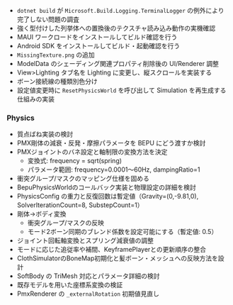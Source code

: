 * `dotnet build` が `Microsoft.Build.Logging.TerminalLogger` の例外により完了しない問題の調査
* 強く型付けした列挙体への置換後のテクスチャ読み込み動作の実機確認
* MAUI ワークロードをインストールしてビルド確認を行う
* Android SDK をインストールしてビルド・起動確認を行う
* `MissingTexture.png` の追加
* ModelData のシェーディング関連プロパティ削除後の UI/Renderer 調整
* View>Lighting タブ名を Lighting に変更し、縦スクロールを実装する
* ボーン接続線の種類別色分け
* 設定値変更時に `ResetPhysicsWorld` を呼び出して Simulation を再生成する仕組みの実装

### Physics
- 質点ばね実装の検討
- PMX剛体の減衰・反発・摩擦パラメータを BEPU にどう渡すか検討
- PMXジョイントのバネ設定と軸制限の変換方法を決定
  - 変換式: frequency = sqrt(spring)
  - パラメータ範囲: frequency=0.0001〜60Hz, dampingRatio=1
- 衝突グループ/マスクのマッピング仕様を固める
- BepuPhysicsWorldのコールバック実装と物理設定の詳細を検討
- PhysicsConfig の重力と反復回数は暫定値（Gravity=(0,-9.81,0), SolverIterationCount=8, SubstepCount=1）
- 剛体→ボディ変換
  - 衝突グループ/マスクの反映
  - モード2ボーン同期のブレンド係数を設定可能にする（暫定値: 0.5）
- ジョイント回転軸変換とスプリング減衰値の調整
- モードに応じた追従率や補間、KeyframePlayerとの更新順序の整合
- ClothSimulatorのBoneMap初期化と髪ボーン・メッシュへの反映方法を設計
- SoftBody の TriMesh 対応とパラメータ詳細の検討
- 既存モデルを用いた座標系変換の検証
- PmxRenderer の `_externalRotation` 初期値見直し
